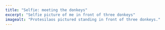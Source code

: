 ```yaml
---
title: "Selfie: meeting the donkeys"
excerpt: "Selfie picture of me in front of three donkeys"
imagealt: "Protesilaos pictured standing in front of three donkeys."
---
```

